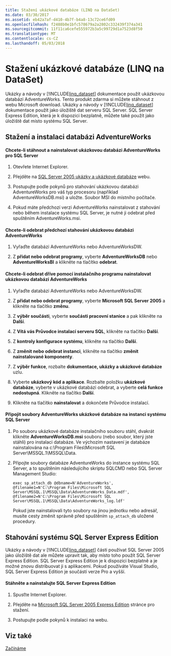 ```yaml
---
title: Stažení ukázkové databáze (LINQ na DataSet)
ms.date: 03/30/2017
ms.assetid: eb42a7af-d410-4b7f-b4a8-13c72ce6fd09
ms.openlocfilehash: f2488b0e1bfc578679a2a2802c332439f374a341
ms.sourcegitcommit: 11f11ca6cefe555972b3a5c99729d1a7523d8f50
ms.translationtype: MT
ms.contentlocale: cs-CZ
ms.lasthandoff: 05/03/2018
---
```

# <a name="downloading-sample-databases-linq-to-dataset"></a>Stažení ukázkové databáze (LINQ na DataSet)
Ukázky a návody v [!INCLUDE[linq_dataset](../../../../includes/linq-dataset-md.md)] dokumentace použít ukázkovou databázi AdventureWorks. Tento produkt zdarma si můžete stáhnout z webu Microsoft download. Ukázky a návody v [!INCLUDE[linq_dataset](../../../../includes/linq-dataset-md.md)] dokumentace použít jako úložiště dat serveru SQL Server. SQL Server Express Edition, která je k dispozici bezplatně, můžete také použít jako úložiště dat místo systému SQL Server.  
  
## <a name="downloading-and-installing-the-adventureworks-database"></a>Stažení a instalaci databázi AdventureWorks  
  
#### <a name="to-download-and-install-the-adventureworks-sample-database-for-sql-server"></a>Chcete-li stáhnout a nainstalovat ukázkovou databázi AdventureWorks pro SQL Server  
  
1.  Otevřete Internet Explorer.  
  
2.  Přejděte na [SQL Server 2005 ukázky a ukázkové databáze](http://go.microsoft.com/fwlink/?linkid=31046) webu.  
  
3.  Postupujte podle pokynů pro stahování ukázkovou databázi AdventureWorks pro váš typ procesoru (například AdventureWorksDB.msi) a uložte. Soubor MSI do místního počítače.  
  
4.  Pokud máte předchozí verzi AdventureWorks nainstalovat z stahování nebo během instalace systému SQL Server, je nutné ji odebrat před spuštěním AdventureWorks.msi.  
  
#### <a name="to-remove-a-previous-download-of-an-adventureworks-sample-database"></a>Chcete-li odebrat předchozí stahování ukázkovou databázi AdventureWorks  
  
1.  Vyřaďte databázi AdventureWorks nebo AdventureWorksDW.  
  
2.  Z **přidat nebo odebrat programy**, vyberte **AdventureWorksDB** nebo **AdventureWorksBI** a klikněte na tlačítko **odebrat**.  
  
#### <a name="to-remove-an-adventureworks-sample-database-previously-installed-using-setup"></a>Chcete-li odebrat dříve pomocí instalačního programu nainstalovat ukázkovou databázi AdventureWorks  
  
1.  Vyřaďte databázi AdventureWorks nebo AdventureWorksDW.  
  
2.  Z **přidat nebo odebrat programy**, vyberte **Microsoft SQL Server 2005** a klikněte na tlačítko **změnu**.  
  
3.  Z **výběr součásti**, vyberte **součásti pracovní stanice** a pak klikněte na **Další**.  
  
4.  Z **Vítá vás Průvodce instalací serveru SQL**, klikněte na tlačítko **Další**.  
  
5.  Z **kontroly konfigurace systému**, klikněte na tlačítko **Další**.  
  
6.  Z **změnit nebo odebrat instanci**, klikněte na tlačítko **změnit nainstalované komponenty**.  
  
7.  Z **výběr funkce**, rozbalte **dokumentace, ukázky a ukázkové databáze** uzlu.  
  
8.  Vyberte **ukázkový kód a aplikace**. Rozbalte položku **ukázkové databáze**, vyberte v ukázkové databázi odebrat, a vyberte **celá funkce nedostupná**. Klikněte na tlačítko **Další**.  
  
9. Klikněte na tlačítko **nainstalovat** a dokončete Průvodce instalací.  
  
#### <a name="to-attach-the-adventureworks-sample-database-files-to-an-instance-of-sql-server"></a>Připojit soubory AdventureWorks ukázkové databáze na instanci systému SQL Server  
  
1.  Po souboru ukázkové databáze instalačního souboru stáhl, dvakrát klikněte **AdventureWorksDB.msi** souboru (nebo soubor, který jste stáhli) pro instalaci databáze. Ve výchozím nastavení je databáze nainstalována na c:\Program Files\Microsoft SQL Server\MSSQL.1\MSSQL\Data.  
  
2.  Připojte soubory databáze AdventureWorks do instance systému SQL Server, a to spuštěním následujícího skriptu SQLCMD nebo SQL Server Management Studio:  
  
    ```  
    exec sp_attach_db @dbname=N'AdventureWorks', @filename1=N'C:\Program Files\Microsoft SQL Server\MSSQL.1\MSSQL\Data\AdventureWorks_Data.mdf', @filename2=N'C:\Program Files\Microsoft SQL Server\MSSQL.1\MSSQL\Data\AdventureWorks_log.ldf'  
    ```  
  
     Pokud jste nainstalovali tyto soubory na jinou jednotku nebo adresář, musíte cesty změnit správně před spuštěním `sp_attach_db` uložené procedury.  
  
## <a name="downloading-sql-server-express-edition"></a>Stahování systému SQL Server Express Edition  
 Ukázky a návody v [!INCLUDE[linq_dataset](../../../../includes/linq-dataset-md.md)] části používat SQL Server 2005 jako úložiště dat ale můžete upravit tak, aby místo toho použít SQL Server Express Edition. SQL Server Express Edition je k dispozici bezplatně a je možné znovu distribuovat ji s aplikacemi. Pokud používáte Visual Studio, SQL Server Express Edition je součástí verze Pro a vyšší.  
  
#### <a name="to-download-and-install-sql-server-express-edition"></a>Stáhněte a nainstalujte SQL Server Express Edition  
  
1.  Spusťte Internet Explorer.  
  
2.  Přejděte na [Microsoft SQL Server 2005 Express Edition](http://go.microsoft.com/fwlink/?LinkID=31070) stránce pro stažení.  
  
3.  Postupujte podle pokynů k instalaci na webu.  
  
## <a name="see-also"></a>Viz také  
 [Začínáme](../../../../docs/framework/data/adonet/getting-started-linq-to-dataset.md)
